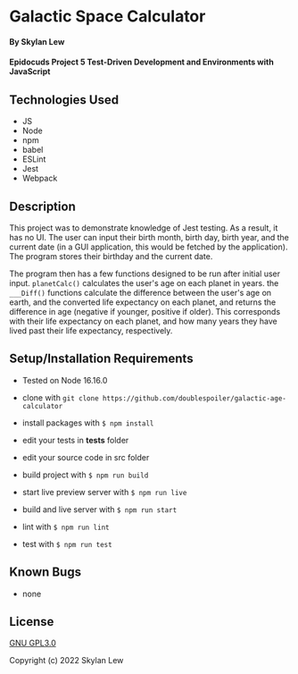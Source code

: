 # Galactic Space Calculator

#### By Skylan Lew

#### Epidocuds Project 5 Test-Driven Development and Environments with JavaScript

## Technologies Used

* JS
* Node
* npm
* babel
* ESLint
* Jest
* Webpack

## Description

This project was to demonstrate knowledge of Jest testing. As a result, it has no UI. The user can input their birth month, birth day, birth year, and the current date (in a GUI application, this would be fetched by the application). The program stores their birthday and the current date.

The program then has a few functions designed to be run after initial user input. `planetCalc()` calculates the user's age on each planet in years. the `___Diff()` functions calculate the difference between the user's age on earth, and the converted life expectancy on each planet, and returns the difference in age (negative if younger, positive if older). This corresponds with their life expectancy on each planet, and how many years they have lived past their life expectancy, respectively.

## Setup/Installation Requirements

* Tested on Node 16.16.0

* clone with `git clone https://github.com/doublespoiler/galactic-age-calculator`
* install packages with `$ npm install`
* edit your tests in __tests__ folder
* edit your source code in src folder
* build project with `$ npm run build`
* start live preview server with `$ npm run live`
* build and live server with `$ npm run start`
* lint with `$ npm run lint`
* test with `$ npm run test`

## Known Bugs

* none

## License

[GNU GPL3.0](https://choosealicense.com/licenses/gpl-3.0/)

Copyright (c) 2022 Skylan Lew

